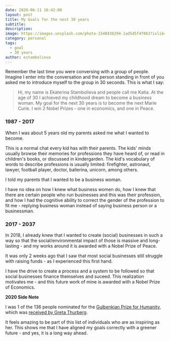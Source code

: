 ```yaml
---
date: 2020-06-11 16:42:00
layout: post
title: My Goals for the next 30 years
subtitle:
description: 
image: https://images.unsplash.com/photo-1548438294-1ad5d5f4f063?ixlib=rb-1.2.1&ixid=eyJhcHBfaWQiOjEyMDd9&auto=format&fit=crop&w=1352&q=80
category: personal
tags:
  - goal
  - 30 years
author: estambolieva
---
```


Remember the last time you were conversing with a group of people. Imagine I enter into the conversation and the person standing in front of you asked me to introduce myself to the group in 30 seconds. This is what I say:

> Hi, my name is Ekaterina Stambolieva and people call me Katia. At the age of 30 I achieved my childhood dream to become a business woman. My goal for the next 30 years is to become the next Marie Curie. I win 2 Nobel Prizes - one in economics, and one in Peace.


### 1987 - 2017

When I was about 5 years old my parents asked me what I wanted to become.

This is a normal chat every kid has with their parents. The kids' minds usually browse their memories for professions they have heard of, or read in children's books, or discussed in kindergarden. The kid's vocabulary of words to describe professions is usually limited: firefighter, astronaut, lawyer, football player, doctor, ballerina, unicorn, among others.

I told my parents that I wanted to be a business woman.

I have no idea on how I knew what business women do, how I knew that there are certain people who run businesses and this was their profession, and how I had the cognitive ability to correct the gender of the profession to fit me - replying business woman instead of saying business person or a businessman. 


### 2017 - 2037

In 2018, I already knew that I wanted to create (social) businesses in such a way so that the social/environmental impact of those is massive and long-lasting - and my works around it is awarded with a Nobel Prize of Peace.

It was only 2 weeks ago that I saw that most social businesses still struggle with raising funds - as I experienced this first hand. 

I have the drive to create a process and a system to be followed so that social businesses finance themselves and suceed. This realization motivates me - and this future work of mine is awarded with a Nobel Prize of Economics. 


**2020 Side Note**

I was 1 of the 136 people nominated for the [Gulbenkian Prize for Humanity](https://gulbenkian.pt/en/the-foundation/gulbenkian-prize-for-humanity/), which was [received by Greta Thurberg](https://gulbenkian.pt/en/news/greta-thunberg-is-the-winner-of-the-first-gulbenkian-prize-for-humanity/).

It feels amazing to be part of this list of individuals who are as inspiring as her. This shows me that I have aligned my goals correctly with a greener future - and yes, it is a long way ahead.
